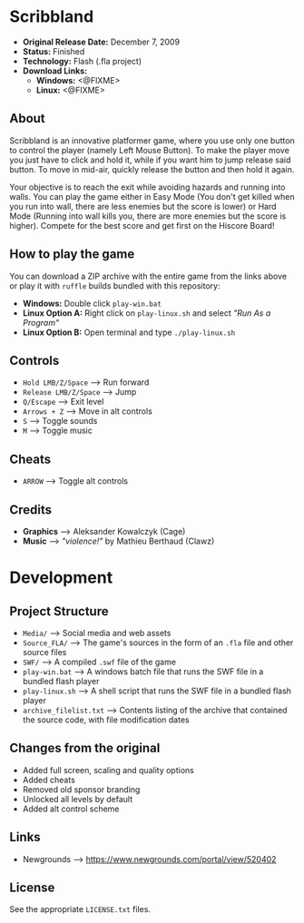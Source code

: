 # Scribbland

 - **Original Release Date:** December 7, 2009
 - **Status:** Finished
 - **Technology:** Flash (.fla project)
 - **Download Links:**
   - **Windows:** <@FIXME>
   - **Linux:** <@FIXME>


## About
Scribbland is an innovative platformer game, where you use only one button to
control the player (namely Left Mouse Button). To make the player move you just
have to click and hold it, while if you want him to jump release said button.
To move in mid-air, quickly release the button and then hold it again.

Your objective is to reach the exit while avoiding hazards and running into
walls. You can play the game either in Easy Mode (You don't get killed when you
run into wall, there are less enemies but the score is lower) or Hard Mode
(Running into wall kills you, there are more enemies but the score is higher).
Compete for the best score and get first on the Hiscore Board!


## How to play the game
You can download a ZIP archive with the entire game from the links above
or play it with `ruffle` builds bundled with this repository:

 - **Windows:** Double click `play-win.bat`
 - **Linux Option A:** Right click on `play-linux.sh` and
   select *"Run As a Program"*
 - **Linux Option B:** Open terminal and type `./play-linux.sh`


## Controls
 - `Hold LMB/Z/Space` ⟶ Run forward
 - `Release LMB/Z/Space` ⟶ Jump
 - `Q/Escape` ⟶ Exit level
 - `Arrows + Z` ⟶ Move in alt controls
 - `S` ⟶ Toggle sounds
 - `M` ⟶ Toggle music


## Cheats
 - `ARROW` ⟶ Toggle alt controls


## Credits
 - **Graphics** ⟶ Aleksander Kowalczyk (Cage)
 - **Music** ⟶ *"violence!"* by Mathieu Berthaud (Clawz)


# Development
## Project Structure
 - `Media/` ⟶ Social media and web assets
 - `Source_FLA/` ⟶ The game's sources in the form of an `.fla` file
    and other source files
 - `SWF/` ⟶ A compiled `.swf` file of the game
 - `play-win.bat` ⟶ A windows batch file that runs the SWF file in
   a bundled flash player
 - `play-linux.sh` ⟶ A shell script that runs the SWF file in
   a bundled flash player
 - `archive_filelist.txt` ⟶ Contents listing of the archive that contained the
   source code, with file modification dates


## Changes from the original
 - Added full screen, scaling and quality options
 - Added cheats
 - Removed old sponsor branding
 - Unlocked all levels by default
 - Added alt control scheme


## Links
 - Newgrounds ⟶ https://www.newgrounds.com/portal/view/520402


## License
See the appropriate `LICENSE.txt` files.